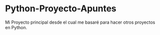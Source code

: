 # Python-Proyecto-Apuntes
Mi Proyecto principal desde el cual me basaré para hacer otros proyectos en Python.
